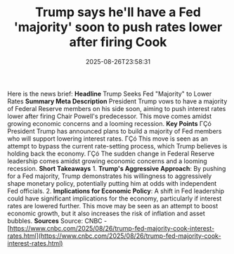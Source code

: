 ﻿---
title: "Trump says he'll have a Fed 'majority' soon to push rates lower after firing Cook"
date: "2025-08-26T23:58:31"
category: "Markets"
summary: ""
slug: "trump says hell have a fed majority soon to push rates lower"
source_urls:
  - "https://www.cnbc.com/2025/08/26/trump-fed-majority-cook-interest-rates.html"
seo:
  title: "Trump says he'll have a Fed 'majority' soon to push rates lower after firing Cook | Hash n Hedge"
  description: ""
  keywords: ["news", "markets", "brief"]
---
Here is the news brief:  **Headline** Trump Seeks Fed "Majority" to Lower Rates  **Summary Meta Description** President Trump vows to have a majority of Federal Reserve members on his side soon, aiming to push interest rates lower after firing Chair Powell's predecessor. This move comes amidst growing economic concerns and a looming recession.  **Key Points**  ΓÇó President Trump has announced plans to build a majority of Fed members who will support lowering interest rates. ΓÇó This move is seen as an attempt to bypass the current rate-setting process, which Trump believes is holding back the economy. ΓÇó The sudden change in Federal Reserve leadership comes amidst growing economic concerns and a looming recession.  **Short Takeaways**  1. **Trump's Aggressive Approach**: By pushing for a Fed majority, Trump demonstrates his willingness to aggressively shape monetary policy, potentially putting him at odds with independent Fed officials. 2. **Implications for Economic Policy**: A shift in Fed leadership could have significant implications for the economy, particularly if interest rates are lowered further. This move may be seen as an attempt to boost economic growth, but it also increases the risk of inflation and asset bubbles.  **Sources** Source: CNBC - [https://www.cnbc.com/2025/08/26/trump-fed-majority-cook-interest-rates.html](https://www.cnbc.com/2025/08/26/trump-fed-majority-cook-interest-rates.html) 

